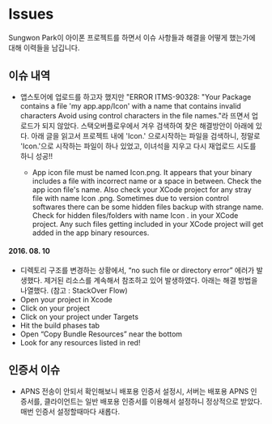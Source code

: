 # Issues
Sungwon Park이 아이폰 프로젝트를 하면서 이슈 사항들과 해결을 어떻게 했는가에 대해 이력들을 남깁니다.

## 이슈 내역

* 앱스토어에 업로드를 하고자 했지만 "ERROR ITMS-90328: "Your Package contains a file 'my app.app/Icon' with a name that contains invalid characters Avoid using control characters in the file names."라 뜨면서 업로드가 되지 않았다. 스택오버플로우에서 겨우 검색하여 찾은 해결방안이 아래에 있다. 아래 글을 읽고서 프로젝트 내에 'Icon.' 으로시작하는 파일을 검색하니, 정말로 'Icon.'으로 시작하는 파일이 하나 있었고, 이녀석을 지우고 다시 재업로드 시도를 하니 성공!!

  * App icon file must be named Icon.png. It appears that your binary includes a file with incorrect name or a space in between. Check the app icon file's name. Also check your XCode project for any stray file with name Icon .png. Sometimes due to version control softwares there can be some hidden files backup with strange name. Check for hidden files/folders with name Icon . in your XCode project. Any such files getting included in your XCode project will get added in the app binary resources.

#### 2016. 08. 10
   * 디렉토리 구조를 변경하는 상황에서, “no such file or directory error” 에러가 발생했다. 제거된 리소스를 계속해서 참조하고 있어 발생하였다. 아래는 해결 방법을 나열했다. (참고 : StackOver Flow)
   * Open your project in Xcode
   * Click on your project
   * Click on your project under Targets
   * Hit the build phases tab
   * Open “Copy Bundle Resources” near the bottom
   * Look for any resources listed in red!
   
## 인증서 이슈

* APNS 전송이 안되서 확인해보니 배포용 인증서 설정시, 서버는 배포용 APNS 인증서를, 클라이언트는 일반 배포용 인증서를 이용해서 설정하니 정상적으로 받았다. 매번 인증서 설정할때마다 새롭다.
